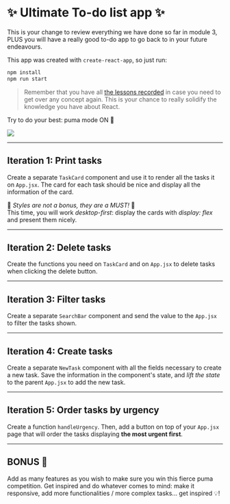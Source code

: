 # ✨ Ultimate To-do list app ✨

This is your change to review everything we have done so far in module 3, PLUS you will have a really good to-do app to go back to in your future endeavours. 

This app was created with <code>create-react-app</code>, so just run:

```bash
npm install
npm run start
```

> Remember that you have all [the lessons recorded](https://github.com/WDPT-2204/PT0422-videos) in case you need to get over any concept again. This is your chance to really solidify the knowledge you have about React.

Try to do your best: puma mode ON 🐆

![](https://media3.giphy.com/media/tZCkL6BsL2AAo/giphy.gif?cid=ecf05e47mtj2j8h50v43z0ll58clbfxy90wyt1017jwvj4dc&rid=giphy.gif&ct=g)

---
## Iteration 1: Print tasks

Create a separate <code>TaskCard</code> component and use it to render all the tasks it on <code>App.jsx</code>. The card for each task should be nice and display all the information of the card.

🚧 *Styles are not a bonus, they are a MUST!* 🚧  
This time, you will work *desktop-first*: display the cards with *display: flex* and present them nicely.

---
## Iteration 2: Delete tasks

Create the functions you need on <code>TaskCard</code> and on <code>App.jsx</code> to delete tasks when clicking the delete button.

---
## Iteration 3: Filter tasks

Create a separate <code>SearchBar</code> component and send the value to the <code>App.jsx</code> to filter the tasks shown.

---
## Iteration 4: Create tasks

Create a separate <code>NewTask</code> component with all the fields necessary to create a new task. Save the information in the component's state, and *lift the state* to the parent <code>App.jsx</code> to add the new task.

---
## Iteration 5: Order tasks by urgency

Create a function <code>handleUrgency</code>. Then, add a button on top of your <code>App.jsx</code> page that will order the tasks displaying **the most urgent first**.

---

## BONUS 🎯 

Add as many features as you wish to make sure you win this fierce puma competition. Get inspired and do whatever comes to mind: make it responsive, add more functionalities / more complex tasks... get inspired 💡!


